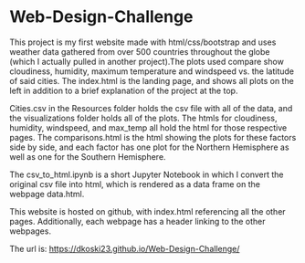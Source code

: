 # Web-Design-Challenge

This project is my first website made with html/css/bootstrap and uses weather data gathered from over 500 countries throughout the globe (which I actually pulled in another project).The plots used compare show cloudiness, humidity, maximum temperature and windspeed vs. the latitude of said cities. The index.html is the landing page, and shows all plots on the left in addition to a brief explanation of the project at the top. 

Cities.csv in the Resources folder holds the csv file with all of the data, and the visualizations folder holds all of the plots. The htmls for cloudiness, humidity, windspeed, and max_temp all hold the html for those respective pages. The comparisons.html is the html showing the plots for these factors side by side, and each factor has one plot for the Northern Hemisphere as well as one for the Southern Hemisphere.

The csv_to_html.ipynb is a short Jupyter Notebook in which I convert the original csv file into html, which is rendered as a data frame on the webpage data.html.

This website is hosted on github, with index.html referencing all the other pages. Additionally, each webpage has a header linking to the other webpages.

The url is: https://dkoski23.github.io/Web-Design-Challenge/
